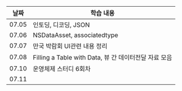 | 날짜  | 학습 내용                                             |
| ----- | ----------------------------------------------------- |
| 07.05 | 인토딩, 디코딩, JSON                                  |
| 07.06 | NSDataAsset, associatedtype                           |
| 07.07 | 만국 박람회 UI관련 내용 정리                          |
| 07.08 | Filling a Table with Data, 뷰 간 데이터전달 자료 모음 |
| 07.10 | 운영체제 스터디 6회차                                 |
| 07.11 |                                                       |
